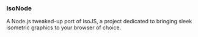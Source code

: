 ### IsoNode ###
A Node.js tweaked-up port of isoJS, a project dedicated to bringing sleek isometric graphics to your browser of choice.
